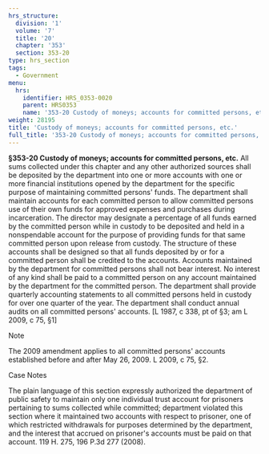 ```yaml
---
hrs_structure:
  division: '1'
  volume: '7'
  title: '20'
  chapter: '353'
  section: 353-20
type: hrs_section
tags:
  - Government
menu:
  hrs:
    identifier: HRS_0353-0020
    parent: HRS0353
    name: '353-20 Custody of moneys; accounts for committed persons, etc.'
weight: 28195
title: 'Custody of moneys; accounts for committed persons, etc.'
full_title: '353-20 Custody of moneys; accounts for committed persons, etc.'
---
```

**§353-20 Custody of moneys; accounts for committed persons, etc.** All sums collected under this chapter and any other authorized sources shall be deposited by the department into one or more accounts with one or more financial institutions opened by the department for the specific purpose of maintaining committed persons' funds. The department shall maintain accounts for each committed person to allow committed persons use of their own funds for approved expenses and purchases during incarceration. The director may designate a percentage of all funds earned by the committed person while in custody to be deposited and held in a nonspendable account for the purpose of providing funds for that same committed person upon release from custody. The structure of these accounts shall be designed so that all funds deposited by or for a committed person shall be credited to the accounts. Accounts maintained by the department for committed persons shall not bear interest. No interest of any kind shall be paid to a committed person on any account maintained by the department for the committed person. The department shall provide quarterly accounting statements to all committed persons held in custody for over one quarter of the year. The department shall conduct annual audits on all committed persons' accounts. [L 1987, c 338, pt of §3; am L 2009, c 75, §1]

Note

The 2009 amendment applies to all committed persons' accounts established before and after May 26, 2009\. L 2009, c 75, §2.

Case Notes

The plain language of this section expressly authorized the department of public safety to maintain only one individual trust account for prisoners pertaining to sums collected while committed; department violated this section where it maintained two accounts with respect to prisoner, one of which restricted withdrawals for purposes determined by the department, and the interest that accrued on prisoner's accounts must be paid on that account. 119 H. 275, 196 P.3d 277 (2008).